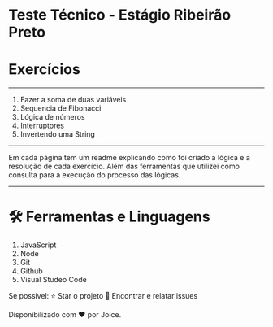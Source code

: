 # Teste Técnico - Estágio Ribeirão Preto

# Exercícios

---

1. Fazer a soma de duas variáveis 
2. Sequencia de Fibonacci
3. Lógica de números
4. Interruptores
5. Invertendo uma String

---

Em cada página tem um readme explicando como foi criado a lógica e a resolução de cada exercício. Além das ferramentas que utilizei como consulta para a execução do processo das lógicas. 

---

# **🛠️ Ferramentas e Linguagens**

1. JavaScript 
2. Node
3. Git
4. Github
5. Visual Studeo Code

Se possível: ⭐️ Star o projeto 🐛 Encontrar e relatar issues

Disponibilizado com ♥ por Joice.
